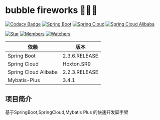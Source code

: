 # bubble fireworks 🎉🎉🎉

[![Codacy Badge](https://api.codacy.com/project/badge/Grade/63f51f8ee55f42bd8284c1c04e2b6f7d)](https://app.codacy.com/manual/fxbin/bubble-fireworks?utm_source=github.com&utm_medium=referral&utm_content=fxbin/bubble-fireworks&utm_campaign=Badge_Grade_Settings)
[![Spring Boot](https://img.shields.io/badge/SpringBoot-2.3.6.RELEASE-brightgreen.svg)](https://github.com/spring-projects/spring-boot)
[![Spring Cloud](https://img.shields.io/badge/SpringCloud-Hoxton.SR9-brightgreen.svg)](https://github.com/spring-cloud)
[![Spring Cloud Alibaba](https://img.shields.io/badge/SpringCloudAlibaba-2.2.3.RELEASE-brightgreen.svg)](https://github.com/alibaba/spring-cloud-alibaba)

[![Star](https://img.shields.io/github/stars/fxbin/bubble-fireworks.svg?label=Stars&style=social)](https://github.com/fxbin/bubble-fireworks/stargazers)
[![Members](https://img.shields.io/github/forks/fxbin/bubble-fireworks.svg?label=Fork&style=social)](https://github.com/fxbin/bubble-fireworks/network/members)
[![Watchers](https://img.shields.io/github/watchers/fxbin/bubble-fireworks.svg?label=Watch&style=social)](https://github.com/fxbin/bubble-fireworks/watchers)


| 依赖 | 版本 |
---|---
| Spring Boot |  2.3.6.RELEASE |
| Spring Cloud |  Hoxton.SR9 | 
| Spring Cloud Alibaba |  2.2.3.RELEASE |
| Mybatis-Plus | 3.4.1 |  

## 项目简介

基于SpringBoot,SpringCloud,Mybatis Plus 的快速开发脚手架
